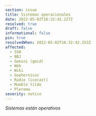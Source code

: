 ```yaml
---
section: issue
title: Sistemas operacionales
date: 2022-05-02T16:32:42.227Z
resolved: true
draft: false
informational: false
pin: true
resolvedWhen: 2022-05-02T16:32:42.253Z
affected:
  - SSH
  - BBJ
  - Gemini (gmid)
  - Web
  - Wiki
  - Gophernicus
  - Radio (icecast)
  - Mumble tilde
  - Pleroma
severity: notice
---
```

*Sistemas están operativos*